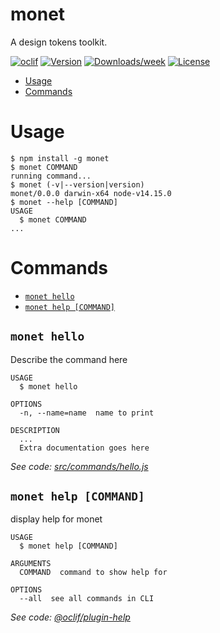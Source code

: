 monet
=====

A design tokens toolkit.

[![oclif](https://img.shields.io/badge/cli-oclif-brightgreen.svg)](https://oclif.io)
[![Version](https://img.shields.io/npm/v/monet.svg)](https://npmjs.org/package/monet)
[![Downloads/week](https://img.shields.io/npm/dw/monet.svg)](https://npmjs.org/package/monet)
[![License](https://img.shields.io/npm/l/monet.svg)](https://github.com/michaelmang/monet/blob/master/package.json)

<!-- toc -->
* [Usage](#usage)
* [Commands](#commands)
<!-- tocstop -->
# Usage
<!-- usage -->
```sh-session
$ npm install -g monet
$ monet COMMAND
running command...
$ monet (-v|--version|version)
monet/0.0.0 darwin-x64 node-v14.15.0
$ monet --help [COMMAND]
USAGE
  $ monet COMMAND
...
```
<!-- usagestop -->
# Commands
<!-- commands -->
* [`monet hello`](#monet-hello)
* [`monet help [COMMAND]`](#monet-help-command)

## `monet hello`

Describe the command here

```
USAGE
  $ monet hello

OPTIONS
  -n, --name=name  name to print

DESCRIPTION
  ...
  Extra documentation goes here
```

_See code: [src/commands/hello.js](https://github.com/michaelmang/monet/blob/v0.0.0/src/commands/hello.js)_

## `monet help [COMMAND]`

display help for monet

```
USAGE
  $ monet help [COMMAND]

ARGUMENTS
  COMMAND  command to show help for

OPTIONS
  --all  see all commands in CLI
```

_See code: [@oclif/plugin-help](https://github.com/oclif/plugin-help/blob/v3.2.2/src/commands/help.ts)_
<!-- commandsstop -->
